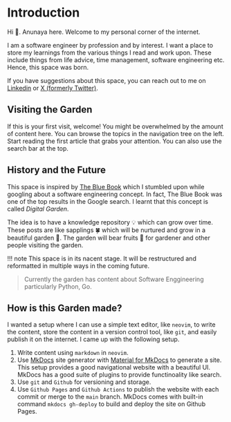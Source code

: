 # Introduction

Hi 👋. Anunaya here. Welcome to my personal corner of the internet.

I am a software engineer by profession and by interest. I want a place to store 
my learnings from the various things I read and work upon. These include things 
from life advice, time management, software engineering etc. Hence, this space 
was born.

If you have suggestions about this space, you can reach out to me on
[Linkedin](https://www.linkedin.com/in/anunayasrivastava/) or [X (formerly
Twitter)](https://x.com/anunayasri).

## Visiting the Garden

If this is your first visit, welcome! You might be overwhelmed by the amount of 
content here. You can browse the topics in the navigation tree on the left. 
Start reading the first article that grabs your attention. You can also use the 
search bar at the top.

## History and the Future

This space is inspired by [The Blue Book](https://lyz-code.github.io/blue-book/)
which I stumbled upon while googling about a software engineering concept. In fact,
The Blue Book was one of the top results in the Google search. I learnt that this 
concept is called _Digital Garden_.

The idea is to have a knowledge repository 💡 which can grow over time. These posts 
are like sapplings 🍀 which will be nurtured and grow in a beautiful garden 🌴. 
The garden will bear fruits 🍊 for gardener and other people visiting the garden.

!!! note
    This space is in its nacent stage. It will be restructured and reformatted
    in multiple ways in the coming future.

> Currently the garden has content about Software Enggineering particularly 
> Python, Go.

## How is this Garden made?

I wanted a setup where I can use a simple text editor, like `neovim`, to write the 
content, store the content in a version control tool, like `git`, and easily 
publish it on the internet. I came up with the following setup.

1. Write content using `markdown` in `neovim`.
1. Use [MkDocs](https://www.mkdocs.org/) site generator with [Material for MkDocs](https://squidfunk.github.io/mkdocs-material/)
    to generate a site. This setup provides a good navigational website with 
    a beautiful UI. MkDocs has a good suite of plugins to provide functinoality 
    like search.
1. Use `git` and `Github` for versioning and storage.
1. Use `Github Pages` and `Github Actions` to publish the website with each commit
    or merge to the `main` branch. MkDocs comes with built-in command `mkdocs gh-deploy`
    to build and deploy the site on Github Pages.

